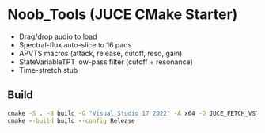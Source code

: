 
# Noob_Tools (JUCE CMake Starter)

- Drag/drop audio to load
- Spectral-flux auto-slice to 16 pads
- APVTS macros (attack, release, cutoff, reso, gain)
- StateVariableTPT low-pass filter (cutoff + resonance)
- Time-stretch stub

## Build

```bat
cmake -S . -B build -G "Visual Studio 17 2022" -A x64 -D JUCE_FETCH_VST3_SDK=ON
cmake --build build --config Release
```

